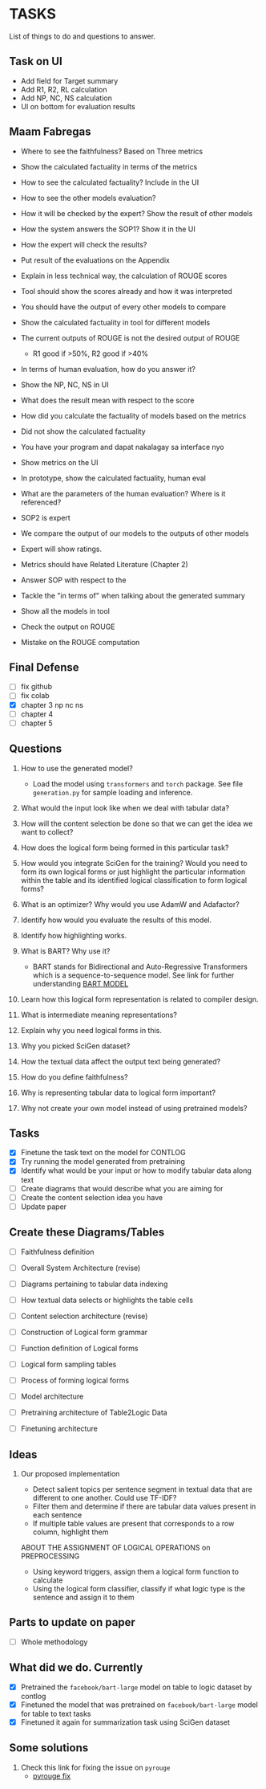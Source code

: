 # TASKS

List of things to do and questions to answer.

## Task on UI

- Add field for Target summary
- Add R1, R2, RL calculation
- Add NP, NC, NS calculation
- UI on bottom for evaluation results

## Maam Fabregas

- Where to see the faithfulness? Based on Three metrics
- Show the calculated factuality in terms of the metrics
- How to see the calculated factuality? Include in the UI
- How to see the other models evaluation?
- How it will be checked by the expert? Show the result of other models

- How the system answers the SOP1? Show it in the UI
- How the expert will check the results?
- Put result of the evaluations on the Appendix
- Explain in less technical way, the calculation of ROUGE scores
- Tool should show the scores already and how it was interpreted
- You should have the output of every other models to compare
- Show the calculated factuality in tool for different models
- The current outputs of ROUGE is not the desired output of ROUGE
  - R1 good if >50%, R2 good if >40%
- In terms of human evaluation, how do you answer it?

- Show the NP, NC, NS in UI
- What does the result mean with respect to the score
- How did you calculate the factuality of models based on the metrics
- Did not show the calculated factuality
- You have your program and dapat nakalagay sa interface nyo
- Show metrics on the UI

- In prototype, show the calculated factuality, human eval
- What are the parameters of the human evaluation? Where is it referenced?
- SOP2 is expert
- We compare the output of our models to the outputs of other models
- Expert will show ratings.

- Metrics should have Related Literature (Chapter 2)
- Answer SOP with respect to the
- Tackle the "in terms of" when talking about the generated summary
- Show all the models in tool
- Check the output on ROUGE
- Mistake on the ROUGE computation

## Final Defense

- [ ] fix github
- [ ] fix colab
- [x] chapter 3 np nc ns
- [ ] chapter 4
- [ ] chapter 5

## Questions

1. How to use the generated model?

   - Load the model using `transformers` and `torch` package.
     See file `generation.py` for sample loading and inference.

2. What would the input look like when we deal with tabular data?
3. How will the content selection be done so that we can get the idea we want to
   collect?
4. How does the logical form being formed in this particular task?
5. How would you integrate SciGen for the training? Would you need to form its
   own logical forms or just highlight the particular information within the
   table and its identified logical classification to form logical forms?
6. What is an optimizer? Why would you use AdamW and Adafactor?
7. Identify how would you evaluate the results of this model.
8. Identify how highlighting works.
9. What is BART? Why use it?

   - BART stands for Bidirectional and Auto-Regressive Transformers which is a
     sequence-to-sequence model. See link for further understanding [BART MODEL](https://www.projectpro.io/article/transformers-bart-model-explained/553)

10. Learn how this logical form representation is related to compiler design.
11. What is intermediate meaning representations?
12. Explain why you need logical forms in this.
13. Why you picked SciGen dataset?
14. How the textual data affect the output text being generated?
15. How do you define faithfulness?
16. Why is representing tabular data to logical form important?
17. Why not create your own model instead of using pretrained models?

## Tasks

- [x] Finetune the task text on the model for CONTLOG
- [x] Try running the model generated from pretraining
- [x] Identify what would be your input or how to modify tabular data along text
- [ ] Create diagrams that would describe what you are aiming for
- [ ] Create the content selection idea you have
- [ ] Update paper

## Create these Diagrams/Tables

- [ ] Faithfulness definition

- [ ] Overall System Architecture (revise)
- [ ] Diagrams pertaining to tabular data indexing
- [ ] How textual data selects or highlights the table cells
- [ ] Content selection architecture (revise)

- [ ] Construction of Logical form grammar
- [ ] Function definition of Logical forms
- [ ] Logical form sampling tables
- [ ] Process of forming logical forms

- [ ] Model architecture
- [ ] Pretraining architecture of Table2Logic Data
- [ ] Finetuning architecture

## Ideas

1. Our proposed implementation

   - Detect salient topics per sentence segment in textual data that are
     different to one another. Could use TF-IDF?
   - Filter them and determine if there are tabular data values present in each
     sentence
   - If multiple table values are present that corresponds to a row column,
     highlight them

   ABOUT THE ASSIGNMENT OF LOGICAL OPERATIONS on PREPROCESSING

   - Using keyword triggers, assign them a logical form function to calculate
   - Using the logical form classifier, classify if what logic type is the
     sentence and assign it to them

## Parts to update on paper

- [ ] Whole methodology

## What did we do. Currently

- [x] Pretrained the `facebook/bart-large` model on table to logic dataset by
      contlog
- [x] Finetuned the model that was pretrained on `facebook/bart-large` model for
      table to text tasks
- [x] Finetuned it again for summarization task using SciGen dataset

## Some solutions

1. Check this link for fixing the issue on `pyrouge`
   - [pyrouge fix](https://stackoverflow.com/questions/45894212/installing-pyrouge-gets-error-in-ubuntu)
